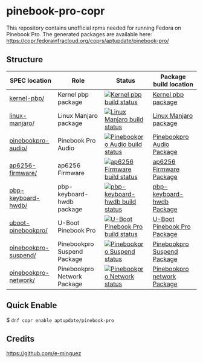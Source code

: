 # pinebook-pro-copr
This repository contains unofficial rpms needed for running Fedora on Pinebook Pro. The generated packages are available here:
https://copr.fedorainfracloud.org/coprs/aptupdate/pinebook-pro/

## Structure

SPEC location | Role | Status | Package build location
------------ | ------------- | ------------ | ------------
[kernel-pbp/](kernel-pbp/) | Kernel pbp package | [![Kernel pbp build status](https://copr.fedorainfracloud.org/coprs/aptupdate/pinebook-pro/package/kernel-pbp/status_image/last_build.png)](https://copr.fedorainfracloud.org/coprs/aptupdate/pinebook-pro/package/kernel-pbp/) | [Kernel pbp package](https://copr.fedorainfracloud.org/coprs/aptupdate/pinebook-pro/package/kernel-pbp/)
[linux-manjaro/](linux-manjaro/) | Linux Manjaro package | [![Linux Manjaro build status](https://copr.fedorainfracloud.org/coprs/aptupdate/pinebook-pro/package/linux-manjaro/status_image/last_build.png)](https://copr.fedorainfracloud.org/coprs/aptupdate/pinebook-pro/package/linux-manjaro/) | [Linux Manjaro package](https://copr.fedorainfracloud.org/coprs/aptupdate/pinebook-pro/package/linux-manjaro)
[pinebookpro-audio/](pinebookpro-audio/) | Pinebook Pro Audio | [![Pinebookpro Audio build status](https://copr.fedorainfracloud.org/coprs/aptupdate/pinebook-pro/package/pinebookpro-audio/status_image/last_build.png)](https://copr.fedorainfracloud.org/coprs/aptupdate/pinebook-pro/package/pinebookpro-audio/) | [Pinebookpro Audio Package](https://copr.fedorainfracloud.org/coprs/aptupdate/pinebook-pro/package/pinebookpro-audio/)
[ap6256-firmware/](ap6256-firmware/) | ap6256 Firmware | [![ap6256 Firmware build status](https://copr.fedorainfracloud.org/coprs/aptupdate/pinebook-pro/package/ap6256-firmware/status_image/last_build.png)](https://copr.fedorainfracloud.org/coprs/aptupdate/pinebook-pro/package/ap6256-firmware/) | [ap6256 Firmware Package](https://copr.fedorainfracloud.org/coprs/aptupdate/pinebook-pro/package/ap6256-firmware/) 
[pbp-keyboard-hwdb/](pbp-keyboard-hwdb/) | pbp-keyboard-hwdb package | [![pbp-keyboard-hwdb build status](https://copr.fedorainfracloud.org/coprs/aptupdate/pinebook-pro/package/pbp-keyboard-hwdb/status_image/last_build.png)](https://copr.fedorainfracloud.org/coprs/aptupdate/pinebook-pro/package/pbp-keyboard-hwdb/) | [pbp-keyboard-hwdb Package](https://copr.fedorainfracloud.org/coprs/aptupdate/pinebook-pro/package/pbp-keyboard-hwdb/)
[uboot-pinebookpro/](uboot-pinebookpro/) | U-Boot Pinebook Pro | [![U-Boot Pinebook Pro build status](https://copr.fedorainfracloud.org/coprs/aptupdate/pinebook-pro/package/uboot-pinebookpro/status_image/last_build.png)](https://copr.fedorainfracloud.org/coprs/aptupdate/pinebook-pro/package/uboot-pinebookpro/) | [U-Boot Pinebook Pro Package](https://copr.fedorainfracloud.org/coprs/aptupdate/pinebook-pro/package/uboot-pinebookpro/)
[pinebookpro-suspend/](pinebookpro-suspend/) | Pinebookpro Suspend Package | [![Pinebookpro Suspend status](https://copr.fedorainfracloud.org/coprs/aptupdate/pinebook-pro/package/pinebookpro-suspend/status_image/last_build.png)](https://copr.fedorainfracloud.org/coprs/aptupdate/pinebook-pro/package/pinebookpro-suspend/) | [Pinebookpro Suspend Package](https://copr.fedorainfracloud.org/coprs/aptupdate/pinebook-pro/package/pinebookpro-suspend/)
[pinebookpro-network/](pinebookpro-network/) | Pinebookpro Network Package | [![Pinebookpro Network status](https://copr.fedorainfracloud.org/coprs/aptupdate/pinebook-pro/package/pinebookpro-network/status_image/last_build.png)](https://copr.fedorainfracloud.org/coprs/aptupdate/pinebook-pro/package/pinebookpro-network/) | [Pinebookpro network Package](https://copr.fedorainfracloud.org/coprs/aptupdate/pinebook-pro/package/pinebookpro-network/)

## Quick Enable
$ `dnf copr enable aptupdate/pinebook-pro`

## Credits
https://github.com/e-minguez
